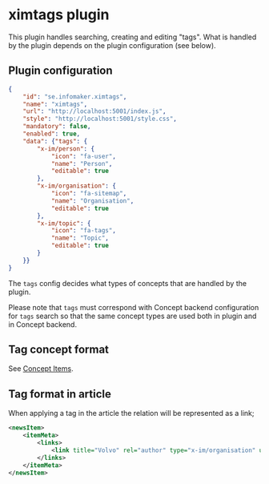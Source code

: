 # ximtags plugin
This plugin handles searching, creating and editing "tags". What is handled by the plugin depends on the plugin
configuration (see below).

## Plugin configuration
```json
{
    "id": "se.infomaker.ximtags",
    "name": "ximtags",
    "url": "http://localhost:5001/index.js",
    "style": "http://localhost:5001/style.css",
    "mandatory": false,
    "enabled": true,
    "data": {"tags": {
        "x-im/person": {
            "icon": "fa-user",
            "name": "Person",
            "editable": true
        },
        "x-im/organisation": {
            "icon": "fa-sitemap",
            "name": "Organisation",
            "editable": true
        },
        "x-im/topic": {
            "icon": "fa-tags",
            "name": "Topic",
            "editable": true
        }
    }}
}
```

The `tags` config decides what types of concepts that are handled by the plugin.

Please note that `tags` must correspond with Concept backend configuration for `tags` search so that the same
concept types are used both in plugin and in Concept backend.

## Tag concept format
See [Concept Items](https://github.com/Infomaker/writer-format/tree/master/newsml/conceptitem).

## Tag format in article
When applying a tag in the article the relation will be represented as a link;
```xml
<newsItem>
    <itemMeta>
        <links>
            <link title="Volvo" rel="author" type="x-im/organisation" uuid="4w1653f3-6575-5cb7-8b74-qc4dea63513e"/>                
        </links>
    </itemMeta>
</newsItem>
```